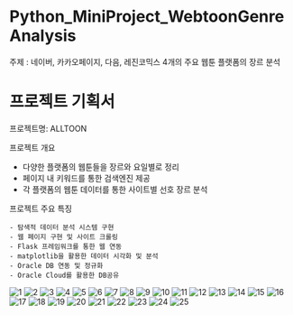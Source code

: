 
# Python_MiniProject_WebtoonGenreAnalysis

주제 : 네이버, 카카오페이지, 다음, 레진코믹스 4개의 주요 웹툰 플랫폼의 장르 분석

# 프로젝트 기획서

  프로젝트명: ALLTOON

  프로젝트 개요
  
   - 다양한 플랫폼의 웹툰들을 장르와 요일별로 정리
   - 페이지 내 키워드를 통한 검색엔진 제공
   - 각 플랫폼의 웹툰 데이터를 통한 사이트별 선호 장르 분석

   
  프로젝트 주요 특징

    - 탐색적 데이터 분석 시스템 구현
    - 웹 페이지 구현 및 사이트 크롤링
    - Flask 프레임워크를 통한 웹 연동
    - matplotlib을 활용한 데이터 시각화 및 분석
    - Oracle DB 연동 및 정규화
    - Oracle Cloud를 활용한 DB공유
    
![1](https://user-images.githubusercontent.com/86037701/125757419-595dcc24-0b31-4f2a-a9da-be6c594421b2.jpg)
![2](https://user-images.githubusercontent.com/86037701/125757427-3c0e7c85-55bd-4eb6-a3c1-d2dfbc30618b.jpg)
![3](https://user-images.githubusercontent.com/86037701/125757439-fdef68f7-d294-4621-a366-696b59219a5d.jpg)
![4](https://user-images.githubusercontent.com/86037701/125757449-5318491b-3921-439c-a501-8cdcd7f38c8d.jpg)
![5](https://user-images.githubusercontent.com/86037701/125757452-3830d328-4b04-4b2a-9270-c9339a99ece5.jpg)
![6](https://user-images.githubusercontent.com/86037701/125757460-79bc9b3b-dbf8-433f-8ce8-64a0f4a3d579.jpg)
![7](https://user-images.githubusercontent.com/86037701/125757462-93732466-9152-49c7-8163-fd99afcfc857.jpg)
![8](https://user-images.githubusercontent.com/86037701/125757474-42be299b-ef89-4cb7-8f55-657462eac168.jpg)
![9](https://user-images.githubusercontent.com/86037701/125757492-ab653195-5d6b-466d-b461-f0e33e92b742.jpg)
![10](https://user-images.githubusercontent.com/86037701/125757503-fb30eaf2-7548-48cd-ae00-6de4373533e0.jpg)
![11](https://user-images.githubusercontent.com/86037701/125757512-fdc3e9f2-0e4d-49eb-900c-7cc564d51238.jpg)
![12](https://user-images.githubusercontent.com/86037701/125757519-0a1c8987-338c-45eb-90d6-7d9d1c048a74.jpg)
![13](https://user-images.githubusercontent.com/86037701/125757527-51a8c045-a9ba-4caf-bf08-4406c4335cf8.jpg)
![14](https://user-images.githubusercontent.com/86037701/125757534-6c978b9a-a9cb-45b4-9661-1f59e90fab88.jpg)
![15](https://user-images.githubusercontent.com/86037701/125757546-75af75ff-7dde-43ed-8077-2243c02c3d12.jpg)
![16](https://user-images.githubusercontent.com/86037701/125757582-890cf43e-afcf-4a1e-9fef-a44cb59387b2.jpg)
![17](https://user-images.githubusercontent.com/86037701/125757585-342b1aa2-7d24-49b3-b8ad-cd4e7b7ada49.jpg)
![18](https://user-images.githubusercontent.com/86037701/125757587-020ea157-3029-4d86-a549-e8536ad98f57.jpg)
![19](https://user-images.githubusercontent.com/86037701/125757591-8f774577-d5cd-4041-9de7-7eb82f81cb3e.jpg)
![20](https://user-images.githubusercontent.com/86037701/125757597-3e721251-2eba-4b78-a406-3aabb026cf8d.jpg)
![21](https://user-images.githubusercontent.com/86037701/125757608-54668e8d-ec8b-4c89-b8ac-98e789dd2a31.jpg)
![22](https://user-images.githubusercontent.com/86037701/125757620-2d1b26cc-a24b-4cae-8c27-8362713fa318.jpg)
![23](https://user-images.githubusercontent.com/86037701/125757627-b2de1a63-467b-429b-b57f-650093b43ce7.jpg)
![24](https://user-images.githubusercontent.com/86037701/125757629-3f0e87ba-eab5-4b24-8a31-3f79493de868.jpg)
![25](https://user-images.githubusercontent.com/86037701/125757639-a0ffe450-2626-458d-844d-06c58a7a4804.jpg)
